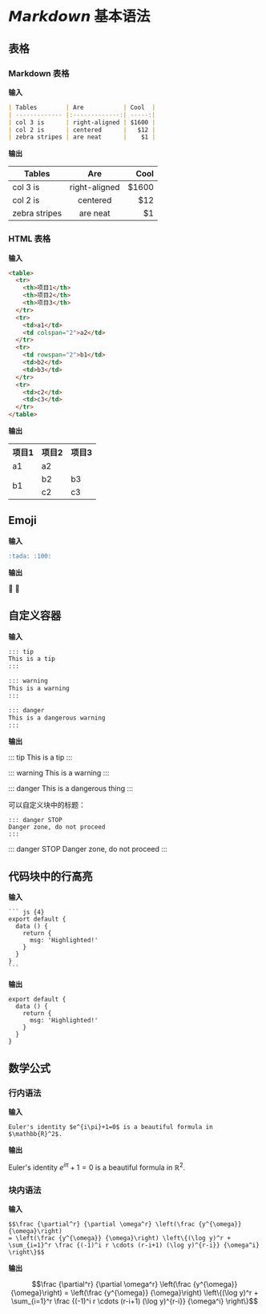 # 𝙈𝙖𝙧𝙠𝙙𝙤𝙬𝙣 基本语法

## 表格

### Markdown 表格

**输入**

``` markdown
| Tables        | Are           | Cool  |
| ------------- |:-------------:| -----:|
| col 3 is      | right-aligned | $1600 |
| col 2 is      | centered      |   $12 |
| zebra stripes | are neat      |    $1 |
```

**输出**

| Tables        | Are           | Cool  |
| ------------- |:-------------:| -----:|
| col 3 is      | right-aligned | $1600 |
| col 2 is      | centered      |   $12 |
| zebra stripes | are neat      |    $1 |

### HTML 表格

**输入**

``` html
<table>
  <tr>
    <th>项目1</th>
    <th>项目2</th>
    <th>项目3</th>
  </tr>
  <tr>
    <td>a1</td>
    <td colspan="2">a2</td>
  </tr>
  <tr>
    <td rowspan="2">b1</td>
    <td>b2</td>
    <td>b3</td>
  </tr>
  <tr>
    <td>c2</td>
    <td>c3</td>
  </tr>
</table>
```

**输出**

<table>
  <tr>
    <th>项目1</th>
    <th>项目2</th>
    <th>项目3</th>
  </tr>
  <tr>
    <td>a1</td>
    <td colspan="2">a2</td>
  </tr>
  <tr>
    <td rowspan="2">b1</td>
    <td>b2</td>
    <td>b3</td>
  </tr>
  <tr>
    <td>c2</td>
    <td>c3</td>
  </tr>
</table>

## Emoji

**输入**

``` markdown
:tada: :100:
```

**输出**

:tada: :100:

## 自定义容器 <Badge text="默认主题"/>

**输入**

``` markdown
::: tip
This is a tip
:::

::: warning
This is a warning
:::

::: danger
This is a dangerous warning
:::
```

**输出**

::: tip
This is a tip
:::

::: warning
This is a warning
:::

::: danger
This is a dangerous thing
:::

可以自定义块中的标题：

```
::: danger STOP
Danger zone, do not proceed
:::
```

::: danger STOP
Danger zone, do not proceed
:::

## 代码块中的行高亮

**输入**

````
``` js {4}
export default {
  data () {
    return {
      msg: 'Highlighted!'
    }
  }
}
```
````

**输出**

``` js{4}
export default {
  data () {
    return {
      msg: 'Highlighted!'
    }
  }
}
```

## 数学公式

### 行内语法

**输入**

```
Euler's identity $e^{i\pi}+1=0$ is a beautiful formula in $\mathbb{R}^2$.
```

**输出**

Euler's identity $e^{i\pi}+1=0$ is a beautiful formula in $\mathbb{R}^2$.

### 块内语法

**输入**

```
$$\frac {\partial^r} {\partial \omega^r} \left(\frac {y^{\omega}} {\omega}\right) 
= \left(\frac {y^{\omega}} {\omega}\right) \left\{(\log y)^r + \sum_{i=1}^r \frac {(-1)^i r \cdots (r-i+1) (\log y)^{r-i}} {\omega^i} \right\}$$
```

**输出**

$$\frac {\partial^r} {\partial \omega^r} \left(\frac {y^{\omega}} {\omega}\right) 
= \left(\frac {y^{\omega}} {\omega}\right) \left\{(\log y)^r + \sum_{i=1}^r \frac {(-1)^i r \cdots (r-i+1) (\log y)^{r-i}} {\omega^i} \right\}$$